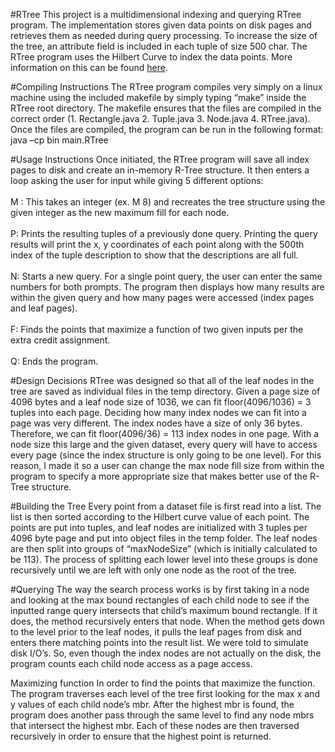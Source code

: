 #RTree
This project is a multidimensional indexing and querying RTree program. The implementation stores given data points on disk pages and retrieves them as needed during query processing. To increase the size of the tree, an attribute field is included in each tuple of size 500 char. The RTree program uses the Hilbert Curve to index the data points. More information on this can be found <a href="http://en.wikipedia.org/wiki/Hilbert_R-tree">here</a>.

#Compiling Instructions
The RTree program compiles very simply on a linux machine using the included makefile by simply typing “make” inside the RTree root directory. The makefile ensures that the files are compiled in the correct order (1. Rectangle.java 2. Tuple.java 3. Node.java 4. RTree.java). Once the files are compiled, the program can be run in the following format: java –cp bin main.RTree 



#Usage Instructions
Once initiated, the RTree program will save all index pages to disk and create an in-memory R-Tree structure. It then enters a loop asking the user for input while giving 5 different options:
<br><br>
M : This takes an integer (ex. M 8) and recreates the tree structure using the given integer as the new maximum fill for each node.
<br><br>
P: Prints the resulting tuples of a previously done query. Printing the query results will print the x, y coordinates of each point along with the 500th index of the tuple description to show that the descriptions are all full. 
<br><br>
N: Starts a new query. For a single point query, the user can enter the same numbers for both prompts. The program then displays how many results are within the given query and how many pages were accessed (index pages and leaf pages). 
<br><br>
F: Finds the points that maximize a function of two given inputs per the extra credit assignment.
<br><br>
Q: Ends the program.


#Design Decisions
RTree was designed so that all of the leaf nodes in the tree are saved as individual files in the temp directory. Given a page size of 4096 bytes and a leaf node size of 1036, we can fit floor(4096/1036) = 3 tuples into each page. Deciding how many index nodes we can fit into a page was very different. The index nodes have a size of only 36 bytes. Therefore, we can fit floor(4096/36) = 113 index nodes in one page. With a node size this large and the given dataset, every query will have to access every page (since the index structure is only going to be one level). For this reason, I made it so a user can change the max node fill size from within the program to specify a more appropriate size that makes better use of the R-Tree structure.



#Building the Tree
Every point from a dataset file is first read into a list. The list is then sorted according to the Hilbert curve value of each point. The points are put into tuples, and leaf nodes are initialized with 3 tuples per 4096 byte page and put into object files in the temp folder. The leaf nodes are then split into groups of “maxNodeSize” (which is initially calculated to be 113). The process of splitting each lower level into these groups is done recursively until we are left with only one node as the root of the tree.



#Querying
The way the search process works is by first taking in a node and looking at the max bound rectangles of each child node to see if the inputted range query intersects that child’s maximum bound rectangle. If it does, the method recursively enters that node. When the method gets down to the level prior to the leaf nodes, it pulls the leaf pages from disk and enters there matching points into the result list. We were told to simulate disk I/O’s. So, even though the index nodes are not actually on the disk, the program counts each child node access as a page access.



Maximizing function
In order to find the points that maximize the function. The program traverses each level of the tree first looking for the max x and y values of each child node’s mbr. After the highest mbr is found, the program does another pass through the same level to find any node mbrs that intersect the highest mbr. Each of these nodes are then traversed recursively in order to ensure that the highest point is returned.
